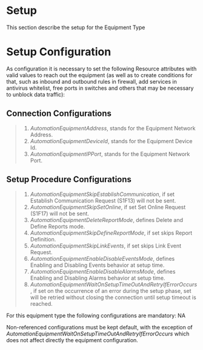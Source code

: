 Setup
============
This section describe the setup for the Equipment Type

Setup Configuration
===================

As configuration it is necessary to set the following Resource attributes with valid values to reach out the equipment (as well as to create conditions for that, such as inbound and outbound rules in firewall, add services in antivirus whitelist, free ports in switches and others that may be necessary to unblock data traffic):

## Connection Configurations

> 1. *AutomationEquipmentAddress*, stands for the Equipment Network Address.
> 2. *AutomationEquipmentDeviceId*, stands for the Equipment Device Id.
> 3. *AutomationEquipmentIPPort*, stands for the Equipment Network Port.

## Setup Procedure Configurations

> 1. *AutomationEquipmentSkipEstablishCommunication*, if set Establish Communication Request (S1F13) will not be sent.
> 2. *AutomationEquipmentSkipSetOnline*, if set Set Online Request (S1F17) will not be sent.
> 3. *AutomationEquipmentDeleteReportMode*, defines Delete and Define Reports mode.
> 4. *AutomationEquipmentSkipDefineReportMode*, if set skips Report Definition.
> 5. *AutomationEquipmentSkipLinkEvents*, if set skips Link Event Request.
> 6. *AutomationEquipmentEnableDisableEventsMode*, defines Enabling and Disabling Events behavior at setup time.
> 7. *AutomationEquipmentEnableDisableAlarmsMode*, defines Enabling and Disabling Alarms behavior at setup time.
> 8. *AutomationEquipmentWaitOnSetupTimeOutAndRetryIfErrorOccurs*, if set on the occurrence of an error during the setup phase, set will be retried without closing the connection until setup timeout is reached.

For this equipment type the following configurations are mandatory:
NA

Non-referenced configurations must be kept default, with the exception of *AutomationEquipmentWaitOnSetupTimeOutAndRetryIfErrorOccurs* which does not affect directly the equipment configuration.
